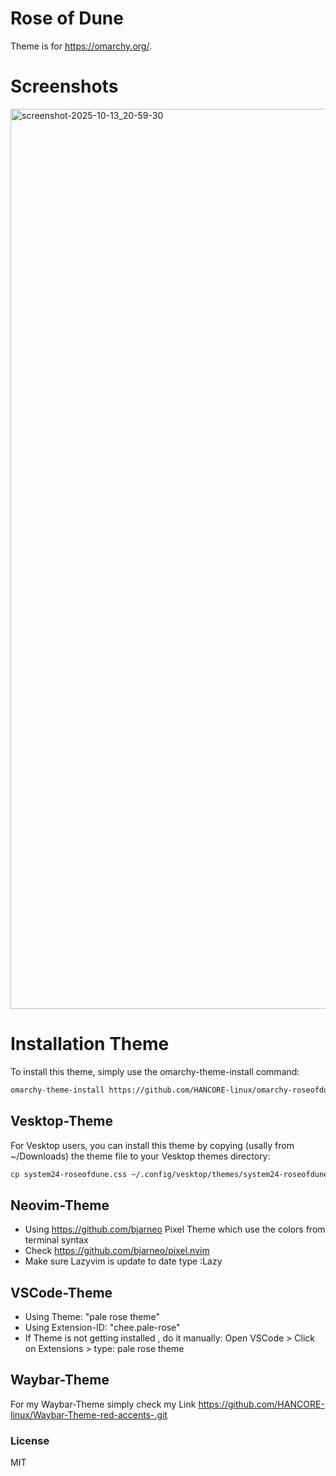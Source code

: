 # Rose of Dune
Theme is for https://omarchy.org/. 

# Screenshots
<img width="2560" height="1440" alt="screenshot-2025-10-13_20-59-30" src="https://github.com/user-attachments/assets/f4e32946-abb6-4383-bd0b-cec3bd920767" />







# Installation Theme

To install this theme, simply use the omarchy-theme-install command:

```bash
omarchy-theme-install https://github.com/HANCORE-linux/omarchy-roseofdune-theme.git
```
## Vesktop-Theme
For Vesktop users, you can install this theme by copying (usally from ~/Downloads) the theme file to your Vesktop themes directory:
```bash
cp system24-roseofdune.css ~/.config/vesktop/themes/system24-roseofdune.css
```

## Neovim-Theme
- Using https://github.com/bjarneo Pixel Theme which use the colors from terminal syntax <br>
- Check https://github.com/bjarneo/pixel.nvim <br>
- Make sure Lazyvim is update to date type :Lazy <br>

## VSCode-Theme
- Using Theme: "pale rose theme"
- Using Extension-ID: "chee.pale-rose"
- If Theme is not getting installed , do it manually: Open VSCode > Click on Extensions > type: pale rose theme

## Waybar-Theme
For my Waybar-Theme simply check my Link https://github.com/HANCORE-linux/Waybar-Theme-red-accents-.git

### License
MIT
